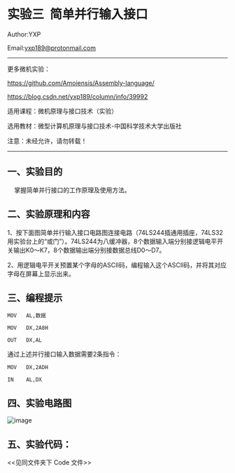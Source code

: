 实验三  简单并行输入接口
===============================================================
Author:YXP

Email:yxp189@protonmail.com
***************************************************************
更多微机实验：

https://github.com/Amoiensis/Assembly-language/

https://blog.csdn.net/yxp189/column/info/39992

适用课程：微机原理与接口技术（实验）

选用教材：微型计算机原理与接口技术-中国科学技术大学出版社

注意：未经允许，请勿转载！
***************************************************************

一、实验目的
-----------------------------------------------------------------

    掌握简单并行接口的工作原理及使用方法。

二、实验原理和内容
-----------------------------------------------------------------

1、按下面图简单并行输入接口电路图连接电路（74LS244插通用插座，74LS32用实验台上的“或门”）。74LS244为八缓冲器，8个数据输入端分别接逻辑电平开关输出K0～K7，8个数据输出端分别接数据总线D0～D7。

2、用逻辑电平开关预置某个字母的ASCⅡ码，编程输入这个ASCⅡ码，并将其对应字母在屏幕上显示出来。

三、编程提示
-----------------------------------------------------------------

    MOV   AL,数据

    MOV   DX,2A8H

    OUT   DX,AL
    
通过上述并行接口输入数据需要2条指令：

    MOV   DX,2ADH
    
    IN    AL,DX     

 四、实验电路图
 -----------------------------------------------------------------
 
 ![image](https://github.com/Amoiensis/Assembly-language/blob/master/image/8259.png)
    
五、实验代码：   
-----------------------------------------------------------------
     
 <<见同文件夹下 Code 文件>>
 
